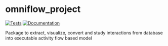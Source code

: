 # omniflow_project

[![Tests][badge-tests]][link-tests]
[![Documentation][badge-docs]][link-docs]

[badge-tests]: https://img.shields.io/github/actions/workflow/status/sysbio-curie/omniflow_project/test.yaml?branch=main
[link-tests]: https://github.com/sysbio-curie/omniflow_project/actions/workflows/test.yml
[badge-docs]: https://img.shields.io/readthedocs/omniflow_project
[link-docs]: https://omniflow_project.readthedocs.io

Package to extract, visualize, convert and study interactions from database into executable activity flow based model
